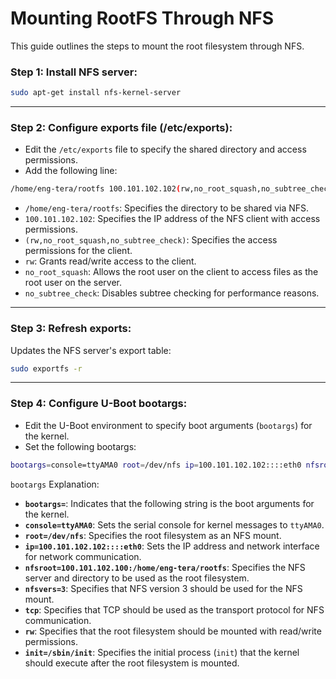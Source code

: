 # Mounting RootFS Through NFS

This guide outlines the steps to mount the root filesystem through NFS.

### Step 1: Install NFS server:
```bash
sudo apt-get install nfs-kernel-server
```

---

### Step 2: Configure exports file (/etc/exports):
- Edit the `/etc/exports` file to specify the shared directory and access permissions.
- Add the following line:

```bash
/home/eng-tera/rootfs 100.101.102.102(rw,no_root_squash,no_subtree_check)
```
- `/home/eng-tera/rootfs`: Specifies the directory to be shared via NFS.
- `100.101.102.102`: Specifies the IP address of the NFS client with access permissions.
- `(rw,no_root_squash,no_subtree_check)`: Specifies the access permissions for the client.
- `rw`: Grants read/write access to the client.
- `no_root_squash`: Allows the root user on the client to access files as the root user on the server.
- `no_subtree_check`: Disables subtree checking for performance reasons.

---

### Step 3: Refresh exports:

Updates the NFS server's export table:

```bash
sudo exportfs -r
```

---

### Step 4: Configure U-Boot bootargs:

- Edit the U-Boot environment to specify boot arguments (`bootargs`) for the kernel.
- Set the following bootargs:
```bash
bootargs=console=ttyAMA0 root=/dev/nfs ip=100.101.102.102::::eth0 nfsroot=100.101.102.100:/home/eng-tera/rootfs,nfsvers=3,tcp rw init=/sbin/init
```
`bootargs` Explanation:

- **`bootargs=`**: Indicates that the following string is the boot arguments for the kernel.
- **`console=ttyAMA0`**: Sets the serial console for kernel messages to `ttyAMA0`.
- **`root=/dev/nfs`**: Specifies the root filesystem as an NFS mount.
- **`ip=100.101.102.102::::eth0`**: Sets the IP address and network interface for network communication.
- **`nfsroot=100.101.102.100:/home/eng-tera/rootfs`**: Specifies the NFS server and directory to be used as the root filesystem.
- **`nfsvers=3`**: Specifies that NFS version 3 should be used for the NFS mount.
- **`tcp`**: Specifies that TCP should be used as the transport protocol for NFS communication.
- **`rw`**: Specifies that the root filesystem should be mounted with read/write permissions.
- **`init=/sbin/init`**: Specifies the initial process (`init`) that the kernel should execute after the root filesystem is mounted.
